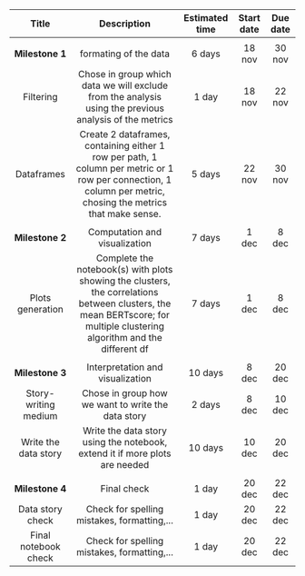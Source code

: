 |         Title        |                                                                                 Description                                                                                | Estimated time | Start date | Due date |
|:--------------------:|:--------------------------------------------------------------------------------------------------------------------------------------------------------------------------:|:--------------:|:----------:|:--------:|
|                      |                                                                                                                                                                            |                |            |          |
|    **Milestone 1**   |                                                                            formating of the data                                                                           |     6 days     |   18 nov   |  30 nov  |
|       Filtering      |                                  Chose in group which data we will exclude  from the analysis using the previous  analysis of the metrics                                  |      1 day     |   18 nov   |  22 nov  |
|      Dataframes      |       Create 2 dataframes, containing either 1 row per path, 1 column per metric or 1 row per  connection, 1 column per metric, chosing the metrics that make sense.       |     5 days     |   22 nov   |  30 nov  |
|                      |                                                                                                                                                                            |                |            |          |
|    **Milestone 2**   |                                                                        Computation and visualization                                                                       |     7 days     |    1 dec   |   8 dec  |
|   Plots generation   | Complete the notebook(s) with plots showing  the clusters, the correlations between  clusters, the mean BERTscore; for multiple  clustering algorithm and the different df |     7 days     |    1 dec   |   8 dec  |
|                      |                                                                                                                                                                            |                |            |          |
|    **Milestone 3**   |                                                                      Interpretation and visualization                                                                      |     10 days    |    8 dec   |  20 dec  |
| Story-writing medium |                                                             Chose in group how we want to write the data story                                                             |     2 days     |    8 dec   |  10 dec  |
| Write the data story |                                                 Write the data story using the notebook, extend it if more plots are needed                                                |     10 days    |   10 dec   |  20 dec  |
|                      |                                                                                                                                                                            |                |            |          |
|    **Milestone 4**   |                                                                                 Final check                                                                                |      1 day     |   20 dec   |  22 dec  |
|   Data story check   |                                                                 Check for spelling mistakes, formatting,...                                                                |      1 day     |   20 dec   |  22 dec  |
| Final notebook check |                                                                 Check for spelling mistakes, formatting,...                                                                |      1 day     |   20 dec   |  22 dec  |
